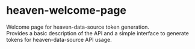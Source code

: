 # heaven-welcome-page
Welcome page for heaven-data-source token generation.  
Provides a basic description of the API and a simple interface to generate tokens for heaven-data-source API usage.